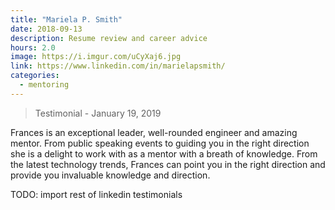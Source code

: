 ```yaml
---
title: "Mariela P. Smith"
date: 2018-09-13
description: Resume review and career advice
hours: 2.0
image: https://i.imgur.com/uCyXaj6.jpg
link: https://www.linkedin.com/in/marielapsmith/
categories:
  - mentoring
---
```


> Testimonial - January 19, 2019

Frances is an exceptional leader, well-rounded engineer and amazing mentor. From public speaking events to guiding you in the right direction she is a delight to work with as a mentor with a breath of knowledge. From the latest technology trends, Frances can point you in the right direction and provide you invaluable knowledge and direction.

TODO: import rest of linkedin testimonials
